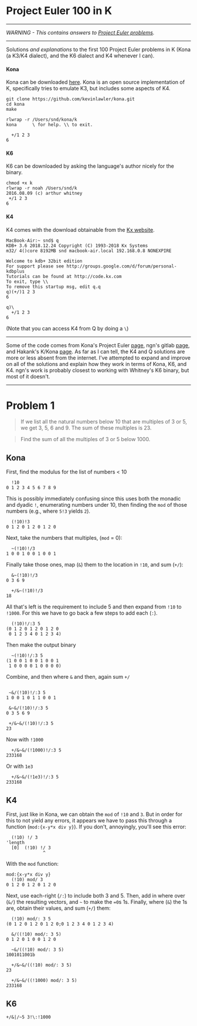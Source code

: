# Project Euler 100 in K

***

*WARNING - This contains answers to [Project Euler problems](https://projecteuler.net/).*


***

Solutions *and explanations* to the first 100 Project Euler problems in K (Kona (a K3/K4 dialect), and the K6 dialect and K4 whenever I can).


#### Kona

Kona can be downloaded [here](https://github.com/kevinlawler/kona). Kona is an open source implementation of K, specifically tries to emulate K3, but includes some aspects of K4.

    git clone https://github.com/kevinlawler/kona.git
    cd kona
    make

    rlwrap -r /Users/snd/kona/k
    kona      \ for help. \\ to exit.

      +/1 2 3
    6


#### K6

K6 can be downloaded by asking the language's author nicely for the binary.

    chmod +x k
    rlwrap -r noah /Users/snd/k
    2016.08.09 (c) arthur whitney
     +/1 2 3
    6


#### K4

K4 comes with the download obtainable from the [Kx website](https://kx.com/download/).

    MacBook-Air:~ snd$ q
    KDB+ 3.6 2018.12.24 Copyright (C) 1993-2018 Kx Systems
    m32/ 4()core 8192MB snd macbook-air.local 192.168.0.8 NONEXPIRE

    Welcome to kdb+ 32bit edition
    For support please see http://groups.google.com/d/forum/personal-kdbplus
    Tutorials can be found at http://code.kx.com
    To exit, type \\
    To remove this startup msg, edit q.q
    q)(+/)1 2 3
    6

    q)\
      +/1 2 3
    6

(Note that you can access K4 from Q by doing a `\`)


***

Some of the code comes from Kona's Project Euler [page](https://github.com/kevinlawler/kona/wiki/Project-Euler-Code-Golf), ngn's gitlab [page](https://github.com/ngn/k), and Hakank's K/Kona [page](http://www.hakank.org/k/). As far as I can tell, the K4 and Q solutions are more or less absent from the internet. I've attempted to expand and improve on all of the solutions and explain how they work in terms of Kona, K6, and K4. ngn's work is probably closest to working with Whitney's K6 binary, but most of it doesn't. 









***










# Problem 1

> If we list all the natural numbers below 10 that are multiples of 3 or 5, we get 3, 5, 6 and 9. The sum of these multiples is 23.

> Find the sum of all the multiples of 3 or 5 below 1000.








## Kona

First, find the modulus for the list of numbers < 10

```
  !10
0 1 2 3 4 5 6 7 8 9
```

This is possibly immediately confusing since this uses both the monadic and dyadic `!`, enumerating numbers under 10, then finding the `mod` of those numbers (e.g., where `5!3` yields `2`). 

```{}
  (!10)!3
0 1 2 0 1 2 0 1 2 0
```



Next, take the numbers that multiples, (`mod` = 0):

```{}
  ~(!10)!/3
1 0 0 1 0 0 1 0 0 1
```

Finally take those ones, map (`&`) them to the location in `!10`, and sum (`+/`):

```{}
  &~(!10)!/3
0 3 6 9

  +/&~(!10)!/3
18
```

All that's left is the requirement to include 5 and then expand from `!10` to `!1000`. For this we have to go back a few steps to add each (`:`).

```{}
  (!10)!/:3 5
(0 1 2 0 1 2 0 1 2 0
 0 1 2 3 4 0 1 2 3 4)
```

Then make the output binary

```
  ~(!10)!/:3 5
(1 0 0 1 0 0 1 0 0 1
 1 0 0 0 0 1 0 0 0 0)
 ```

Combine, and then where `&` and then, again sum `+/`

 ```

  ~&/(!10)!/:3 5
1 0 0 1 0 1 1 0 0 1

  &~&/(!10)!/:3 5
0 3 5 6 9

  +/&~&/(!10)!/:3 5
23
```

Now with `!1000`

```{}
  +/&~&/(!1000)!/:3 5
233168
```

Or with `1e3`

```
  +/&~&/(!1e3)!/:3 5
233168
```







## K4

First, just like in Kona, we can obtain the `mod` of `!10` and `3`. But in order for this to not yield any errors, it appears we have to pass this through a function (`mod:{x-y*x div y}`). If you don't, annoyingly, you'll see this error:

```{}
  (!10) !/ 3
'length
  [0]  (!10) !/ 3
              ^
```

With the `mod` function:

```{}
mod:{x-y*x div y}
  (!10) mod/ 3
0 1 2 0 1 2 0 1 2 0
```

Next, use each-right (`/:`) to include both 3 and 5. Then, add in where over (`&/`) the resulting vectors, and `~` to make the `=0`s 1s. Finally, where (`&`) the 1s are, obtain their values, and sum (`+/`) them:

```{}
  (!10) mod/: 3 5
(0 1 2 0 1 2 0 1 2 0;0 1 2 3 4 0 1 2 3 4)

  &/((!10) mod/: 3 5)
0 1 2 0 1 0 0 1 2 0

  ~&/((!10) mod/: 3 5)
1001011001b

  +/&~&/((!10) mod/: 3 5)
23
```

```{}
  +/&~&/((!1000) mod/: 3 5)
233168
```





## K6
```
+/&|/~5 3!\:!1000
```

















